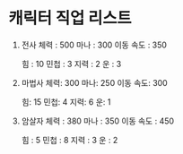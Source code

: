 # 캐릭터 직업 리스트
1. 전사
    체력 : 500
    마나 : 300
    이동 속도 : 350

    힘 : 10
    민첩 : 3
    지력 : 2
    운 : 3

2. 마법사
    체력: 300
    마나: 250
    이동 속도: 300

    힘: 15
    민첩: 4
    지력: 6
    운: 1
    

3. 암살자
    체력 : 380
    마나 : 350
    이동 속도 : 450

    힘 : 5
    민첩 : 8
    지력 : 3
    운 : 2
